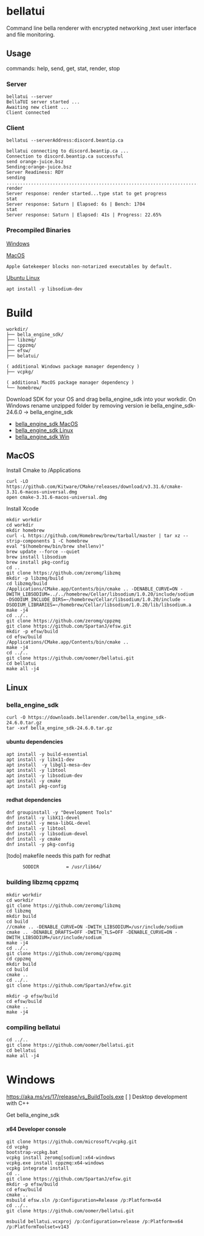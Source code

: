 # bellatui

Command line bella renderer with encrypted networking ,text user interface and file monitoring.

## Usage

commands: help, send, get, stat, render, stop

### Server
```
bellatui --server
BellaTUI server started ...
Awaiting new client ...
Client connected
```

### Client
```
bellatui --serverAddress:discord.beantip.ca

bellatui connecting to discord.beantip.ca ...
Connection to discord.beantip.ca successful
send orange-juice.bsz
Sending:orange-juice.bsz
Server Readiness: RDY
sending
.........................................................................
render
Server response: render started...type stat to get progress
stat 
Server response: Saturn | Elapsed: 6s | Bench: 1704
stat 
Server response: Saturn | Elapsed: 41s | Progress: 22.65%
```

### Precompiled Binaries

[Windows](https://a4g4.c14.e2-1.dev/bellatui/bellatui-windows.zip)

[MacOS](https://a4g4.c14.e2-1.dev/bellatui/bellatui-mac.zip)
```
Apple Gatekeeper blocks non-notarized executables by default.
```

[Ubuntu Linux](https://a4g4.c14.e2-1.dev/bellatui/bellatui-linux.tar.gz)
```
apt install -y libsodium-dev
```


# Build 
```
workdir/
├── bella_engine_sdk/
├── libzmq/
├── cppzmq/
├── efsw/
├── belatui/

( additional Windows package manager dependency )
├── vcpkg/

( additional MacOS package manager dependency )
└── homebrew/
```
Download SDK for your OS and drag bella_engine_sdk into your workdir. On Windows rename unzipped folder by removing version ie bella_engine_sdk-24.6.0 -> bella_engine_sdk

- [bella_engine_sdk MacOS](https://downloads.bellarender.com/bella_engine_sdk-24.6.0.dmg)
- [bella_engine_sdk Linux](https://downloads.bellarender.com/bella_engine_sdk-24.6.0.tar.gz)
- [bella_engine_sdk Win](https://downloads.bellarender.com/bella_engine_sdk-24.6.0.zip)


## MacOS
Install Cmake to /Applications
```
curl -LO https://github.com/Kitware/CMake/releases/download/v3.31.6/cmake-3.31.6-macos-universal.dmg
open cmake-3.31.6-macos-universal.dmg
```
Install Xcode

```
mkdir workdir
cd workdir
mkdir homebrew
curl -L https://github.com/Homebrew/brew/tarball/master | tar xz --strip-components 1 -C homebrew
eval "$(homebrew/bin/brew shellenv)"
brew update --force --quiet
brew install libsodium
brew install pkg-config
cd ..
git clone https://github.com/zeromq/libzmq
mkdir -p libzmq/build
cd libzmq/build
/Applications/CMake.app/Contents/bin/cmake .. -DENABLE_CURVE=ON -DWITH_LIBSODIUM=../../homebrew/Cellar/libsodium/1.0.20/include/sodium -DSODIUM_INCLUDE_DIRS=~/homebrew/Cellar/libsodium/1.0.20/include -DSODIUM_LIBRARIES=~/homebrew/Cellar/libsodium/1.0.20/lib/libsodium.a
make -j4
cd ../..
git clone https://github.com/zeromq/cppzmq
git clone https://github.com/SpartanJ/efsw.git
mkdir -p efsw/build
cd efsw/build
/Applications/CMake.app/Contents/bin/cmake ..
make -j4
cd ../..
git clone https://github.com/oomer/bellatui.git
cd bellatui
make all -j4
```

## Linux

### bella_engine_sdk
```
curl -O https://downloads.bellarender.com/bella_engine_sdk-24.6.0.tar.gz
tar -xvf bella_engine_sdk-24.6.0.tar.gz
```

#### ubuntu dependencies
```
apt install -y build-essential
apt install -y libx11-dev
apt install  -y libgl1-mesa-dev
apt install -y libtool
apt install -y libsodium-dev
apt install -y cmake
apt install pkg-config 
```

#### redhat dependencies
```
dnf groupinstall -y "Development Tools"
dnf install -y libX11-devel
dnf install -y mesa-libGL-devel
dnf install -y libtool
dnf install -y libsodium-devel
dnf install -y cmake
dnf install -y pkg-config
```

[todo] makefile needs this path for redhat
```
      SODDIR          = /usr/lib64/
```

### building libzmq cppzmq
```
mkdir workdir
cd workdir
git clone https://github.com/zeromq/libzmq
cd libzmq
mkdir build
cd build
//cmake .. -DENABLE_CURVE=ON -DWITH_LIBSODIUM=/usr/include/sodium
cmake .. -DENABLE_DRAFTS=OFF -DWITH_TLS=OFF -DENABLE_CURVE=ON -DWITH_LIBSODIUM=/usr/include/sodium
make -j4
cd ../..
git clone https://github.com/zeromq/cppzmq
cd cppzmq
mkdir build
cd build
cmake ..
cd ../..
git clone https://github.com/SpartanJ/efsw.git

mkdir -p efsw/build
cd efsw/build
cmake ..
make -j4
```

### compiling bellatui
```
cd ../..
git clone https://github.com/oomer/bellatui.git
cd bellatui
make all -j4
```

# Windows
https://aka.ms/vs/17/release/vs_BuildTools.exe
[ ] Desktop development with C++

Get bella_engine_sdk

#### x64 Developer console
```
git clone https://github.com/microsoft/vcpkg.git
cd vcpkg
bootstrap-vcpkg.bat
vcpkg install zeromq[sodium]:x64-windows 
vcpkg.exe install cppzmq:x64-windows
vcpkg integrate install
cd ..
git clone https://github.com/SpartanJ/efsw.git
mkdir -p efsw/build
cd efsw/build
cmake ..
msbuild efsw.sln /p:Configuration=Release /p:Platform=x64
cd ../..
git clone https://github.com/oomer/bellatui.git

msbuild bellatui.vcxproj /p:Configuration=release /p:Platform=x64 /p:PlatformToolset=v143
```




